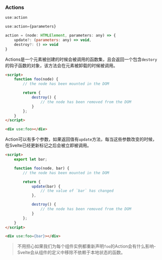 ### Actions
```js
use:action
```
```js
use:action={parameters}
```
```js
action = (node: HTMLElement, parameters: any) => {
	update?: (parameters: any) => void,
	destroy?: () => void
}
```
Actions是一个元素被创建的时候会被调用的函数集，且会返回一个包含`destory`的钩子函数的对象，该方法会在元素被卸载的时候被调用。
```html
<script>
	function foo(node) {
		// the node has been mounted in the DOM

		return {
			destroy() {
				// the node has been removed from the DOM
			}
		};
	}
</script>

<div use:foo></div>
```

Action可以有多个参数，如果返回值有`update`方法，每当这些参数改变的时候，在Svelte已经更新标记之后会被立即被调用。
```html
<script>
	export let bar;

	function foo(node, bar) {
		// the node has been mounted in the DOM

		return {
			update(bar) {
				// the value of `bar` has changed
			},

			destroy() {
				// the node has been removed from the DOM
			}
		};
	}
</script>

<div use:foo={bar}></div>
```
> 不用担心如果我们为每个组件实例都重新声明`foo`的Action会有什么影响-Svelte会从组件的定义中移除不依赖于本地状态的函数。